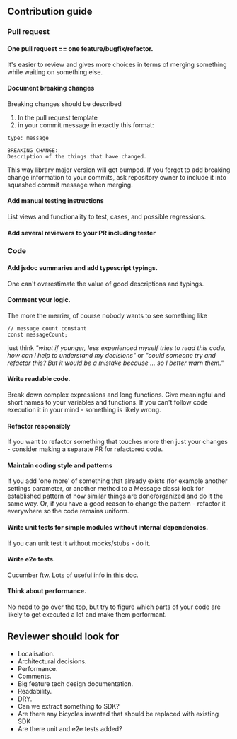 ## Contribution guide

### Pull request

#### One pull request == one feature/bugfix/refactor.
It's easier to review and gives more choices in terms of merging something while waiting on something else.

#### Document breaking changes

Breaking changes should be described 
1. In the pull request template
2. in your commit message in exactly this format:
```
type: message

BREAKING CHANGE:
Description of the things that have changed.
```
This way library major version will get bumped.
If you forgot to add breaking change information to your commits, ask repository owner to include it into squashed commit message when merging.

#### Add manual testing instructions
List views and functionality to test, cases, and possible regressions.

#### Add several reviewers to your PR including tester


### Code
  
#### Add jsdoc summaries and add typescript typings.
One can't overestimate the value of good descriptions and typings.</dd>
  
#### Comment your logic.

The more the merrier, of course nobody wants to see something like
```
// message count constant
const messageCount;
```
just think *"what if younger, less experienced myself tries to read this code, how can I help to understand my decisions"* or *"could someone try and refactor this? But it would be a mistake because ... so I better warn them."* 
 
#### Write readable code.
Break down complex expressions and long functions. Give meaningful and short names to your variables and functions.
If you can't follow code execution it in your mind - something is likely wrong.

#### Refactor responsibly
If you want to refactor something that touches more then just your changes - consider making a separate PR for refactored code.

#### Maintain coding style and patterns
If you add 'one more' of something that already exists (for example another settings parameter, or another method to a Message class) look for established pattern of how similar things are done/organized and do it the same way. Or, if you have a good reason to change the pattern - refactor it everywhere so the code remains uniform.  
 
#### Write unit tests for simple modules without internal dependencies.
If you can unit test it without mocks/stubs - do it.

#### Write e2e tests.
Cucumber ftw. Lots of useful info [in this doc](https://github.com/PeerioTechnologies/peerio-icebear/tree/dev/test/e2e).

#### Think about performance.
No need to go over the top, but try to figure which parts of your code are likely to get executed a lot and make them performant.

## Reviewer should look for

* Localisation.
* Architectural decisions.
* Performance.
* Comments.
* Big feature tech design documentation.
* Readability.
* DRY.
* Can we extract something to SDK?
* Are there any bicycles invented that should be replaced with existing SDK
* Are there unit and e2e tests added?
